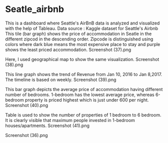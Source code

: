 # Seatle_airbnb
This is a dashboard where Seattle's AirBnB data is analyzed and visualized with the help of Tableau.
Data source : Kaggle dataset for Seattle's Airbnb
This tile (bar graph) shows the price of accommodation in Seatle in the different zipcod in the descending order. Zipcode is distinguished using colors where dark blue means the most expensive place to stay and purple shows the least priced accommodation.
Screenshot (37).png

Here, I used geographical map to show the same visualization.
Screenshot (38).png

This line graph shows the trend of Revenue from Jan 10, 2016 to Jan 8,2017. The timeline is based on weekly.
Screenshot (39).png


This bar graph depicts the average price of accommodation having different number of bedrooms. 1-bedroom has the lowest average price, whereas 6-bedroom property is priced highest which is just under 600 per night.
Screenshot (40).png

Table is used to show the number of properties of 1 bedroom to 6 bedroom. It is clearly visible that maximum people invested in 1-bedroom houses/apartments.
Screenshot (41).png

Screenshot (36).png
